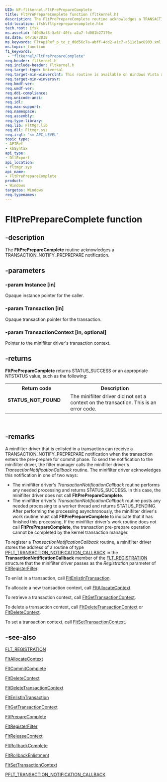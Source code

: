 ```yaml
---
UID: NF:fltkernel.FltPrePrepareComplete
title: FltPrePrepareComplete function (fltkernel.h)
description: The FltPrePrepareComplete routine acknowledges a TRANSACTION_NOTIFY_PREPREPARE notification.
old-location: ifsk\fltprepreparecomplete.htm
tech.root: ifsk
ms.assetid: f4049af3-3a6f-40fc-a2a7-fd081b27170e
ms.date: 04/16/2018
ms.keywords: FltApiRef_p_to_z_d0d56c7a-abff-4cd2-a1c7-a511d1ac8903.xml, FltPrePrepareComplete, FltPrePrepareComplete routine [Installable File System Drivers], fltkernel/FltPrePrepareComplete, ifsk.fltprepreparecomplete
ms.topic: function
f1_keywords:
 - "fltkernel/FltPrePrepareComplete"
req.header: fltkernel.h
req.include-header: Fltkernel.h
req.target-type: Universal
req.target-min-winverclnt: This routine is available on Windows Vista and later.
req.target-min-winversvr: 
req.kmdf-ver: 
req.umdf-ver: 
req.ddi-compliance: 
req.unicode-ansi: 
req.idl: 
req.max-support: 
req.namespace: 
req.assembly: 
req.type-library: 
req.lib: FltMgr.lib
req.dll: Fltmgr.sys
req.irql: "<= APC_LEVEL"
topic_type:
- APIRef
- kbSyntax
api_type:
- DllExport
api_location:
- fltmgr.sys
api_name:
- FltPrePrepareComplete
product:
- Windows
targetos: Windows
req.typenames: 
---
```


# FltPrePrepareComplete function


## -description


The <b>FltPrePrepareComplete</b> routine acknowledges a TRANSACTION_NOTIFY_PREPREPARE notification. 


## -parameters




### -param Instance [in]

Opaque instance pointer for the caller. 


### -param Transaction [in]

Opaque transaction pointer for the transaction. 


### -param TransactionContext [in, optional]

Pointer to the minifilter driver's transaction context. 


## -returns



<b>FltPrePrepareComplete</b> returns STATUS_SUCCESS or an appropriate NTSTATUS value, such as the following: 

<table>
<tr>
<th>Return code</th>
<th>Description</th>
</tr>
<tr>
<td width="40%">
<dl>
<dt><b>STATUS_NOT_FOUND</b></dt>
</dl>
</td>
<td width="60%">
The minifilter driver did not set a context on the transaction. This is an error code. 

</td>
</tr>
</table>
 




## -remarks



A minifilter driver that is enlisted in a transaction can receive a TRANSACTION_NOTIFY_PREPREPARE notification when the transaction enters the pre-prepare for commit phase. To send the notification to the minifilter driver, the filter manager calls the minifilter driver's <i>TransactionNotificationCallback</i> routine. The minifilter driver acknowledges this notification in one of two ways: 

<ul>
<li>
The minifilter driver's <i>TransactionNotificationCallback</i> routine performs any needed processing and returns STATUS_SUCCESS. In this case, the minifilter driver does not call <b>FltPrePrepareComplete</b>. 

</li>
<li>
The minifilter driver's <i>TransactionNotificationCallback</i> routine posts any needed processing to a worker thread and returns STATUS_PENDING. After performing the processing asynchronously, the minifilter driver's work routine must call <b>FltPrePrepareComplete</b> to indicate that it has finished this processing. If the minifilter driver's work routine does not call <b>FltPrePrepareComplete</b>, the transaction pre-prepare operation cannot be completed by the kernel transaction manager. 

</li>
</ul>
To register a <i>TransactionNotificationCallback</i> routine, a minifilter driver stores the address of a routine of type <a href="https://docs.microsoft.com/windows-hardware/drivers/ddi/content/fltkernel/nc-fltkernel-pflt_transaction_notification_callback">PFLT_TRANSACTION_NOTIFICATION_CALLBACK</a> in the <b>TransactionNotificationCallback</b> member of the <a href="https://docs.microsoft.com/windows-hardware/drivers/ddi/content/fltkernel/ns-fltkernel-_flt_registration">FLT_REGISTRATION</a> structure that the minifilter driver passes as the <i>Registration</i> parameter of <a href="https://docs.microsoft.com/windows-hardware/drivers/ddi/content/fltkernel/nf-fltkernel-fltregisterfilter">FltRegisterFilter</a>. 

To enlist in a transaction, call <a href="https://docs.microsoft.com/windows-hardware/drivers/ddi/content/fltkernel/nf-fltkernel-fltenlistintransaction">FltEnlistInTransaction</a>.

To allocate a new transaction context, call <a href="https://docs.microsoft.com/windows-hardware/drivers/ddi/content/fltkernel/nf-fltkernel-fltallocatecontext">FltAllocateContext</a>. 

To retrieve a transaction context, call <a href="https://docs.microsoft.com/windows-hardware/drivers/ddi/content/fltkernel/nf-fltkernel-fltgettransactioncontext">FltGetTransactionContext</a>. 

To delete a transaction context, call <a href="https://docs.microsoft.com/windows-hardware/drivers/ddi/content/fltkernel/nf-fltkernel-fltdeletetransactioncontext">FltDeleteTransactionContext</a> or <a href="https://docs.microsoft.com/windows-hardware/drivers/ddi/content/fltkernel/nf-fltkernel-fltdeletecontext">FltDeleteContext</a>. 

To set a transaction context, call <a href="https://docs.microsoft.com/windows-hardware/drivers/ddi/content/fltkernel/nf-fltkernel-fltsettransactioncontext">FltSetTransactionContext</a>. 




## -see-also




<a href="https://docs.microsoft.com/windows-hardware/drivers/ddi/content/fltkernel/ns-fltkernel-_flt_registration">FLT_REGISTRATION</a>



<a href="https://docs.microsoft.com/windows-hardware/drivers/ddi/content/fltkernel/nf-fltkernel-fltallocatecontext">FltAllocateContext</a>



<a href="https://docs.microsoft.com/windows-hardware/drivers/ddi/content/fltkernel/nf-fltkernel-fltcommitcomplete">FltCommitComplete</a>



<a href="https://docs.microsoft.com/windows-hardware/drivers/ddi/content/fltkernel/nf-fltkernel-fltdeletecontext">FltDeleteContext</a>



<a href="https://docs.microsoft.com/windows-hardware/drivers/ddi/content/fltkernel/nf-fltkernel-fltdeletetransactioncontext">FltDeleteTransactionContext</a>



<a href="https://docs.microsoft.com/windows-hardware/drivers/ddi/content/fltkernel/nf-fltkernel-fltenlistintransaction">FltEnlistInTransaction</a>



<a href="https://docs.microsoft.com/windows-hardware/drivers/ddi/content/fltkernel/nf-fltkernel-fltgettransactioncontext">FltGetTransactionContext</a>



<a href="https://docs.microsoft.com/windows-hardware/drivers/ddi/content/fltkernel/nf-fltkernel-fltpreparecomplete">FltPrepareComplete</a>



<a href="https://docs.microsoft.com/windows-hardware/drivers/ddi/content/fltkernel/nf-fltkernel-fltregisterfilter">FltRegisterFilter</a>



<a href="https://docs.microsoft.com/windows-hardware/drivers/ddi/content/fltkernel/nf-fltkernel-fltreleasecontext">FltReleaseContext</a>



<a href="https://docs.microsoft.com/windows-hardware/drivers/ddi/content/fltkernel/nf-fltkernel-fltrollbackcomplete">FltRollbackComplete</a>



<a href="https://docs.microsoft.com/windows-hardware/drivers/ddi/content/fltkernel/nf-fltkernel-fltrollbackenlistment">FltRollbackEnlistment</a>



<a href="https://docs.microsoft.com/windows-hardware/drivers/ddi/content/fltkernel/nf-fltkernel-fltsettransactioncontext">FltSetTransactionContext</a>



<a href="https://docs.microsoft.com/windows-hardware/drivers/ddi/content/fltkernel/nc-fltkernel-pflt_transaction_notification_callback">PFLT_TRANSACTION_NOTIFICATION_CALLBACK</a>
 

 

